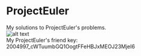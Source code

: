# ProjectEuler
My solutions to ProjectEuler's problems.    
  ![alt text](https://projecteuler.net/profile/izzuddinafif.png)   
My ProjectEuler's friend key: 2004997_cWTuumbGQ1OogtFFeHBJxMEOJ23MjeI6
